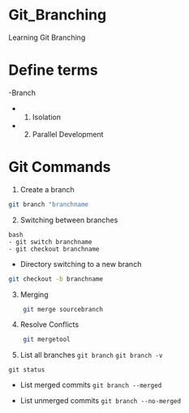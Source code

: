 # Git_Branching

Learning Git Branching

# Define terms

-Branch

- 1. Isolation
- 2. Parallel Development

# Git Commands

1. Create a branch

```bash
git branch "branchname
```

2. Switching between branches

```
bash
- git switch branchname
- git checkout branchname
```

- Directory switching to a new branch

```bash
git checkout -b branchname
```

3. Merging

```bash
    git merge sourcebranch
```

4. Resolve Conflicts

```bash
    git mergetool
```

5. List all branches
   `git branch`
   `git branch -v`

`git status`

- List merged commits
  `git branch --merged`

- List unmerged commits
  `git branch --no-merged`
